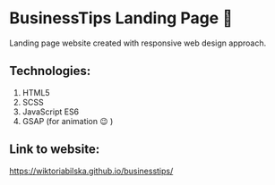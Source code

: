 # BusinessTips Landing Page :briefcase:

Landing page website created with responsive web design approach.

## Technologies:

1. HTML5
2. SCSS
3. JavaScript ES6
4. GSAP (for animation :wink: )

## Link to website:

https://wiktoriabilska.github.io/businesstips/
